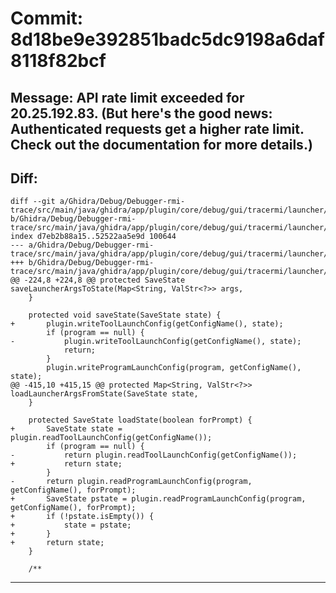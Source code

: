 # Commit: 8d18be9e392851badc5dc9198a6daf8118f82bcf
## Message: API rate limit exceeded for 20.25.192.83. (But here's the good news: Authenticated requests get a higher rate limit. Check out the documentation for more details.)
## Diff:
```
diff --git a/Ghidra/Debug/Debugger-rmi-trace/src/main/java/ghidra/app/plugin/core/debug/gui/tracermi/launcher/AbstractTraceRmiLaunchOffer.java b/Ghidra/Debug/Debugger-rmi-trace/src/main/java/ghidra/app/plugin/core/debug/gui/tracermi/launcher/AbstractTraceRmiLaunchOffer.java
index d7eb2b88a15..52522aa5e9d 100644
--- a/Ghidra/Debug/Debugger-rmi-trace/src/main/java/ghidra/app/plugin/core/debug/gui/tracermi/launcher/AbstractTraceRmiLaunchOffer.java
+++ b/Ghidra/Debug/Debugger-rmi-trace/src/main/java/ghidra/app/plugin/core/debug/gui/tracermi/launcher/AbstractTraceRmiLaunchOffer.java
@@ -224,8 +224,8 @@ protected SaveState saveLauncherArgsToState(Map<String, ValStr<?>> args,
 	}
 
 	protected void saveState(SaveState state) {
+		plugin.writeToolLaunchConfig(getConfigName(), state);
 		if (program == null) {
-			plugin.writeToolLaunchConfig(getConfigName(), state);
 			return;
 		}
 		plugin.writeProgramLaunchConfig(program, getConfigName(), state);
@@ -415,10 +415,15 @@ protected Map<String, ValStr<?>> loadLauncherArgsFromState(SaveState state,
 	}
 
 	protected SaveState loadState(boolean forPrompt) {
+		SaveState state = plugin.readToolLaunchConfig(getConfigName());
 		if (program == null) {
-			return plugin.readToolLaunchConfig(getConfigName());
+			return state;
 		}
-		return plugin.readProgramLaunchConfig(program, getConfigName(), forPrompt);
+		SaveState pstate = plugin.readProgramLaunchConfig(program, getConfigName(), forPrompt);
+		if (!pstate.isEmpty()) {
+			state = pstate;
+		}
+		return state;
 	}
 
 	/**
```
-----------------------------------

